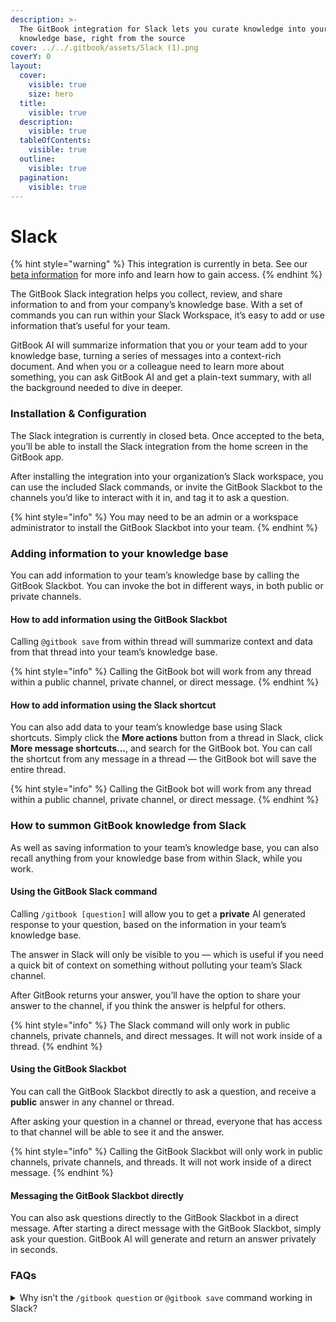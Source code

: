 ```yaml
---
description: >-
  The GitBook integration for Slack lets you curate knowledge into your
  knowledge base, right from the source
cover: ../../.gitbook/assets/Slack (1).png
coverY: 0
layout:
  cover:
    visible: true
    size: hero
  title:
    visible: true
  description:
    visible: true
  tableOfContents:
    visible: true
  outline:
    visible: true
  pagination:
    visible: true
---
```


# Slack

{% hint style="warning" %}
This integration is currently in beta. See our [beta information](./) for more info and learn how to gain access.
{% endhint %}

The GitBook Slack integration helps you collect, review, and share information to and from your company’s knowledge base. With a set of commands you can run within your Slack Workspace, it’s easy to add or use information that’s useful for your team.

GitBook AI will summarize information that you or your team add to your knowledge base, turning a series of messages into a context-rich document. And when you or a colleague need to learn more about something, you can ask GitBook AI and get a plain-text summary, with all the background needed to dive in deeper.

### Installation & Configuration

The Slack integration is currently in closed beta. Once accepted to the beta, you’ll be able to install the Slack integration from the home screen in the GitBook app.

After installing the integration into your organization’s Slack workspace, you can use the included Slack commands, or invite the GitBook Slackbot to the channels you’d like to interact with it in, and tag it to ask a question.

{% hint style="info" %}
You may need to be an admin or a workspace administrator to install the GitBook Slackbot into your team.&#x20;
{% endhint %}

### Adding information to your knowledge base

You can add information to your team’s knowledge base by calling the GitBook Slackbot. You can invoke the bot in different ways, in both public or private channels.

#### How to add information using the GitBook Slackbot

Calling `@gitbook save` from within thread will summarize context and data from that thread into your team’s knowledge base.&#x20;

{% hint style="info" %}
Calling the GitBook bot will work from any thread within a public channel, private channel, or direct message.
{% endhint %}

#### How to add information using the Slack shortcut

You can also add data to your team’s knowledge base using Slack shortcuts. Simply click the **More actions** button from a thread in Slack, click **More message shortcuts…**, and search for the GitBook bot. You can call the shortcut from any message in a thread — the GitBook bot will save the entire thread.

{% hint style="info" %}
Calling the GitBook bot will work from any thread within a public channel, private channel, or direct message.
{% endhint %}

### How to summon GitBook knowledge from Slack

As well as saving information to your team’s knowledge base, you can also recall anything from your knowledge base from within Slack, while you work.&#x20;

#### Using the GitBook Slack command

Calling `/gitbook [question]` will allow you to get a **private** AI generated response to your question, based on the information in your team’s knowledge base.&#x20;

The answer in Slack will only be visible to you — which is useful if you need a quick bit of context on something without polluting your team’s Slack channel.&#x20;

After GitBook returns your answer, you’ll have the option to share your answer to the channel, if you think the answer is helpful for others.

{% hint style="info" %}
The Slack command will only work in public channels, private channels, and direct messages. It will not work inside of a thread.
{% endhint %}

#### Using the GitBook Slackbot

You can call the GitBook Slackbot directly to ask a question, and receive a **public** answer in any channel or thread.

After asking your question in a channel or thread, everyone that has access to that channel will be able to see it and the answer.

{% hint style="info" %}
Calling the GitBook Slackbot will only work in public channels, private channels, and threads. It will not work inside of a direct message.
{% endhint %}

#### Messaging the GitBook Slackbot directly&#x20;

You can also ask questions directly to the GitBook Slackbot in a direct message. After starting a direct message with the GitBook Slackbot, simply ask your question. GitBook AI will generate and return an answer privately in seconds.

### FAQs

<details>

<summary>Why isn’t the <code>/gitbook question</code> or <code>@gitbook save</code> command working in Slack?</summary>

When interacting with the GitBook Slack integration, there are a few things to keep in mind:

* The `/gitbook question` command does not work in threads. It will only work in public and private channels or direct messages.
* The `@gitbook save` command does not work in top-level channels or direct messages. It will only work inside threads.

</details>

